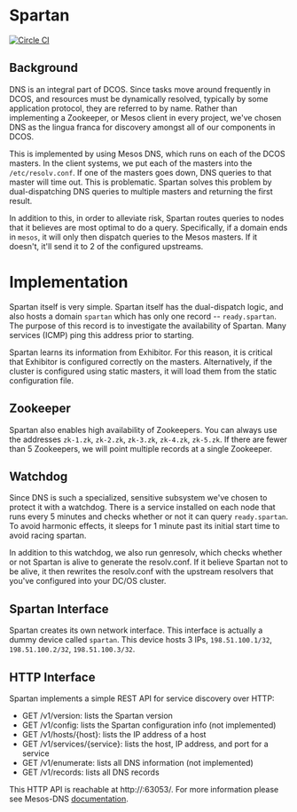 # Spartan

[![Circle CI](https://circleci.com/gh/dcos/spartan.svg?style=svg&circle-token=0ceb55609f1c418c58f779c4ca0310eeeab24b19)](https://circleci.com/gh/dcos/spartan)

## Background
DNS is an integral part of DCOS. Since tasks move around frequently in DCOS, and resources must be dynamically resolved, typically by some application protocol, they are referred to by name. Rather than implementing a Zookeeper, or Mesos client in every project, we've chosen DNS as the lingua franca for discovery amongst all of our components in DCOS. 

This is implemented by using Mesos DNS, which runs on each of the DCOS masters. In the client systems, we put each of the masters into the `/etc/resolv.conf`. If one of the masters goes down, DNS queries to that master will time out. This is problematic. Spartan solves this problem by dual-dispatching DNS queries to multiple masters and returning the first result.

In addition to this, in order to alleviate risk, Spartan routes queries to nodes that it believes are most optimal to do a query. Specifically, if a domain ends in `mesos`, it will only then dispatch queries to the Mesos masters. If it doesn't, it'll send it to 2 of the configured upstreams. 

# Implementation
Spartan itself is very simple. Spartan itself has the dual-dispatch logic, and also hosts a domain `spartan` which has only one record -- `ready.spartan`. The purpose of this record is to investigate the availability of Spartan. Many services (ICMP) ping this address prior to starting.

Spartan learns its information from Exhibitor. For this reason, it is critical that Exhibitor is configured correctly on the masters. Alternatively, if the cluster is configured using static masters, it will load them from the static configuration file. 

## Zookeeper
Spartan also enables high availability of Zookeepers. You can always use the addresses `zk-1.zk`, `zk-2.zk`, `zk-3.zk`, `zk-4.zk`, `zk-5.zk`. If there are fewer than 5 Zookeepers, we will point multiple records at a single Zookeeper. 

## Watchdog
Since DNS is such a specialized, sensitive subsystem we've chosen to protect it with a watchdog. There is a service installed on each node that runs every 5 minutes and checks whether or not it can query `ready.spartan`. To avoid harmonic effects, it sleeps for 1 minute past its initial start time to avoid racing spartan. 

In addition to this watchdog, we also run genresolv, which checks whether or not Spartan is alive to generate the resolv.conf. If it believe Spartan not to be alive, it then rewrites the resolv.conf with the upstream resolvers that you've configured into your DC/OS cluster. 

## Spartan Interface
Spartan creates its own network interface. This interface is actually a dummy device called `spartan`. This device hosts 3 IPs, `198.51.100.1/32`, `198.51.100.2/32`, `198.51.100.3/32`. 

## HTTP Interface

Spartan implements a simple REST API for service discovery over HTTP:

* GET /v1/version: lists the Spartan version
* GET /v1/config: lists the Spartan configuration info (not implemented)
* GET /v1/hosts/{host}: lists the IP address of a host
* GET /v1/services/{service}: lists the host, IP address, and port for a service
* GET /v1/enumerate: lists all DNS information (not implemented)
* GET /v1/records: lists all DNS records

This HTTP API is reachable at http://<host>:63053/. For more information please see Mesos-DNS [documentation](https://github.com/mesosphere/mesos-dns/blob/master/docs/docs/http.md).
